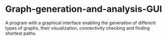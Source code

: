 # Graph-generation-and-analysis-GUI
A program with a graphical interface enabling the generation of different types of graphs, their visualization, connectivity checking and finding shortest paths.
